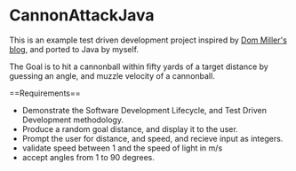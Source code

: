 CannonAttackJava
================

This is an example test driven development project inspired by [Dom Miller's blog][1], and ported to Java by myself.

The Goal is to hit a cannonball within fifty yards of a target distance by guessing an angle, and muzzle velocity of a cannonball.

==Requirements==

- Demonstrate the Software Development Lifecycle, and Test Driven Development methodology.
- Produce a random goal distance, and display it to the user.
- Prompt the user for distance, and speed, and recieve input as integers.
- validate speed between 1 and the speed of light in m/s
- accept angles from 1 to 90 degrees.

[1]: http://www.c-sharpcorner.com/uploadfile/dommym/a-test-driven-development-tutorial-in-C-Sharp-4-0/
